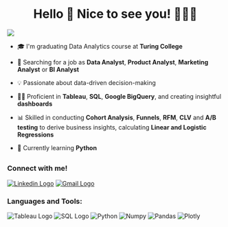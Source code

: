<div align="center">
  <h1 style="font-size: 2em; font-weight: bold;">Hello 👋 Nice to see you! 👩🏻‍💻 </h1>
</div>
<img align="center" style="max-width: 100%; height: auto;" src="https://github.com/indrezabi/Info-for-readme-file/blob/05db470347c86f31e619838e9f3f74554091f2bb/%5BOriginal%20size%5D%20White%20Minimalist%20Corporate%20Personal%20Profile%20LinkedIn%20Banner.jpg">

- 🎓 I'm graduating Data Analytics course at **Turing College**

- 🔭 Searching for a job as **Data Analyst**, **Product Analyst**, **Marketing Analyst** or **BI Analyst**

- 💡 Passionate about data-driven decision-making

- 👨‍💻 Proficient in **Tableau**, **SQL**, **Google BigQuery**, and creating insightful **dashboards**

- 📊 Skilled in conducting **Cohort Analysis**, **Funnels**, **RFM**, **CLV** and **A/B testing** to derive business insights, calculating **Linear and Logistic Regressions**

- 🌱 Currently learning **Python**

<div>
  <h2></h2>
</div>

### Connect with me! 

[![Linkedin Logo](https://img.shields.io/badge/LinkedIn-0077B5?style=for-the-badge&logo=linkedin&logoColor=white)](https://www.linkedin.com/in/indre-zabielaite/) [![Gmail Logo](https://img.shields.io/badge/Gmail-D14836?style=for-the-badge&logo=gmail&logoColor=white)](mailto:indre.zabielaite@gmail.com)  

### Languages and Tools:

![Tableau Logo](https://img.shields.io/badge/Tableau-E97627?style=for-the-badge&logo=Tableau&logoColor=white) ![SQL Logo](https://img.shields.io/badge/MySQL-005C84?style=for-the-badge&logo=mysql&logoColor=white) ![Python](https://img.shields.io/badge/Python-FFD43B?style=for-the-badge&logo=python&logoColor=blue) ![Numpy](https://img.shields.io/badge/Numpy-777BB4?style=for-the-badge&logo=numpy&logoColor=white) ![Pandas](https://img.shields.io/badge/Pandas-2C2D72?style=for-the-badge&logo=pandas&logoColor=white) ![Plotly](https://img.shields.io/badge/Plotly-239120?style=for-the-badge&logo=plotly&logoColor=white) 

<!---
indrezabi/indrezabi is a ✨ special ✨ repository because its `README.md` (this file) appears on your GitHub profile.
You can click the Preview link to take a look at your changes.
--->
